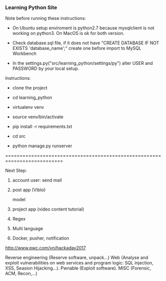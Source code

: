 ### Learning Python Site

Note before running these instructions:

- On Ubuntu setup enviroment is python2.7 because mysqlclient is not working on python3. On MacOS is ok for both version.

- Check database.sql file, if it does not have "CREATE DATABASE IF NOT EXISTS 'database_name';" create one before import to MySQL Workbench

- In the settings.py("src/learning_python/settings/py") alter USER and PASSWORD by your local setup.

Instructions:

- clone the project

- cd learning_python

- virtualenv venv

- source venv/bin/activate

- pip install -r requirements.txt

- cd src

- python manage.py runserver

==========================================================================

Next Step:

1. account user: send mail
2. post app (Viblo)

	model 
3. project app (video content tutorial) 

4. Regex
5. Multi language
6. Docker, pusher, notification

http://www.pwc.com/vn/hackaday2017

Reverse engineering (Reserve software, unpack…)
Web (Analyse and exploit vulnerabilities on web services and program logic: SQL injection, XSS, Seasion Hijacking...).
Pwnable (Exploit software).
MISC (Forensic, ACM, Recon,…)